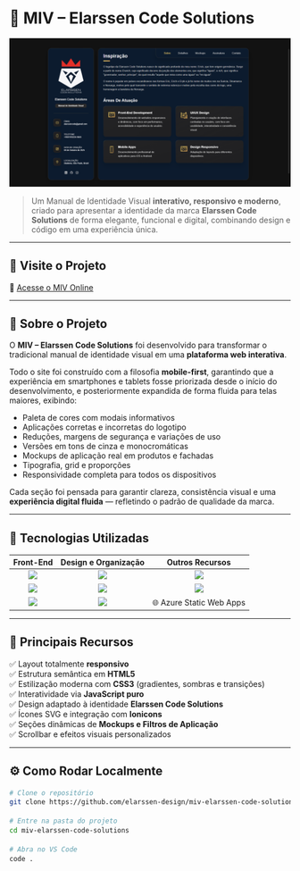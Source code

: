 # 🎨 MIV – Elarssen Code Solutions

![Preview do Projeto](./assets/images/tela1.png)

> Um Manual de Identidade Visual **interativo, responsivo e moderno**, criado para apresentar a identidade da marca **Elarssen Code Solutions** de forma elegante, funcional e digital, combinando design e código em uma experiência única.

---

## 🚀 **Visite o Projeto**
🔗 [Acesse o MIV Online](https://elarssen-code-solutions.netlify.app)

---

## 🧠 **Sobre o Projeto**
O **MIV – Elarssen Code Solutions** foi desenvolvido para transformar o tradicional manual de identidade visual em uma **plataforma web interativa**.

Todo o site foi construído com a filosofia **mobile-first**, garantindo que a experiência em smartphones e tablets fosse priorizada desde o início do desenvolvimento, e posteriormente expandida de forma fluida para telas maiores, exibindo:
- Paleta de cores com modais informativos  
- Aplicações corretas e incorretas do logotipo  
- Reduções, margens de segurança e variações de uso  
- Versões em tons de cinza e monocromáticas  
- Mockups de aplicação real em produtos e fachadas  
- Tipografia, grid e proporções  
- Responsividade completa para todos os dispositivos  

Cada seção foi pensada para garantir clareza, consistência visual e uma **experiência digital fluida** — refletindo o padrão de qualidade da marca.

---

## 🧩 **Tecnologias Utilizadas**

<div align="center">

| **Front-End** | **Design e Organização** | **Outros Recursos** |
|:--------------:|:-----------------------:|:-------------------:|
| <img src="https://cdn.jsdelivr.net/gh/devicons/devicon/icons/html5/html5-original.svg" width="45"/> | <img src="https://cdn.jsdelivr.net/gh/devicons/devicon/icons/photoshop/photoshop-plain.svg" width="45"/> | <img src="https://cdn.jsdelivr.net/gh/devicons/devicon/icons/github/github-original.svg" width="45"/> |
| <img src="https://cdn.jsdelivr.net/gh/devicons/devicon/icons/css3/css3-original.svg" width="45"/> | <img src="https://cdn.jsdelivr.net/gh/devicons/devicon/icons/illustrator/illustrator-plain.svg" width="45"/> | <img src="https://cdn.jsdelivr.net/gh/devicons/devicon/icons/figma/figma-original.svg" width="45"/> |
| <img src="https://cdn.jsdelivr.net/gh/devicons/devicon/icons/javascript/javascript-original.svg" width="45"/> | <img src="https://cdn.jsdelivr.net/gh/devicons/devicon/icons/vscode/vscode-original.svg" width="45"/> | 🌐 Azure Static Web Apps |

</div>

---

## 📱 **Principais Recursos**
✅ Layout totalmente **responsivo**  
✅ Estrutura semântica em **HTML5**  
✅ Estilização moderna com **CSS3** (gradientes, sombras e transições)  
✅ Interatividade via **JavaScript puro**  
✅ Design adaptado à identidade **Elarssen Code Solutions**  
✅ Ícones SVG e integração com **Ionicons**  
✅ Seções dinâmicas de **Mockups e Filtros de Aplicação**  
✅ Scrollbar e efeitos visuais personalizados  

---

## ⚙️ **Como Rodar Localmente**
```bash
# Clone o repositório
git clone https://github.com/elarssen-design/miv-elarssen-code-solutions.git

# Entre na pasta do projeto
cd miv-elarssen-code-solutions

# Abra no VS Code
code .
